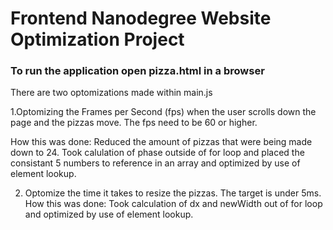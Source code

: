 # Frontend Nanodegree Website Optimization Project
### To run the application open pizza.html in a browser

There are two optomizations made within main.js

1.Optomizing the Frames per Second (fps) when the user scrolls down the page and the pizzas move. The fps need to be 60 or higher.

How this was done: 
  Reduced the amount of pizzas that were being made down to 24.
  Took calulation of phase outside of for loop and placed the consistant 5 numbers to reference in an array and optimized by use of element lookup.

2. Optomize the time it takes to resize the pizzas. The target is under 5ms.
How this was done: Took calculation of dx and newWidth out of for loop and optimized by use of element lookup.
